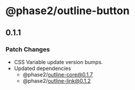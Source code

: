 # @phase2/outline-button

## 0.1.1

### Patch Changes

- CSS Variable update version bumps.
- Updated dependencies
  - @phase2/outline-core@0.1.7
  - @phase2/outline-link@0.1.2
